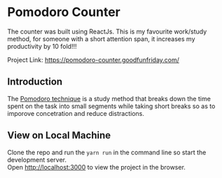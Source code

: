 # Pomodoro Counter

The counter was built using ReactJs. This is my favourite work/study method, for someone with a short attention span, it increases my productivity by 10 fold!!!

Project Link: https://pomodoro-counter.goodfunfriday.com/

## Introduction

The [Pomodoro technique](https://todoist.com/productivity-methods/pomodoro-technique) is a study method that breaks down the time spent on the task into small segments while taking short breaks so as to imporove concetration and reduce distractions.

## View on Local Machine

Clone the repo and run the `yarn run` in the command line so start the development server.\
Open [http://localhost:3000](http://localhost:3000) to view the project in the browser.
